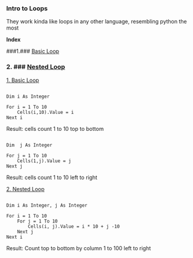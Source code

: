 ### Intro to Loops

They work kinda like loops in any other language, resembling python the most

**Index**

###1.### [Basic Loop](#Basic-Loop)

### 2. ### [Nested Loop](#Nested-Loop)

[1. Basic Loop](#1-Basic-Loop)

```VBA

Dim i As Integer

For i = 1 To 10
    Cells(i,10).Value = i
Next i

```

Result: cells count 1 to 10 top to bottom

```VBA

Dim  j As Integer

For j = 1 To 10
    Cells(1,j).Value = j
Next j

```
Result: cells count 1 to 10 left to right

[2. Nested Loop](#2-Nested-Loop)

```VBA

Dim i As Integer, j As Integer

For i = 1 To 10
    For j = 1 To 10
        Cells(i, j).Value = i * 10 + j -10
    Next j
Next i

```

Result: Count top to bottom by column 1 to 100 left to right

